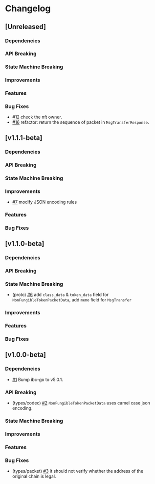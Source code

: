 <!--
Guiding Principles:

Changelogs are for humans, not machines.
There should be an entry for every single version.
The same types of changes should be grouped.
Versions and sections should be linkable.
The latest version comes first.
The release date of each version is displayed.
Mention whether you follow Semantic Versioning.

Usage:

Change log entries are to be added to the Unreleased section under the
appropriate stanza (see below). Each entry should ideally include a tag and
the Github issue reference in the following format:

* (<tag>) \#<issue-number> message

The issue numbers will later be link-ified during the release process so you do
not have to worry about including a link manually, but you can if you wish.

Types of changes (Stanzas):

"Features" for new features.
"Improvements" for changes in existing functionality.
"Deprecated" for soon-to-be removed features.
"Bug Fixes" for any bug fixes.
"Client Breaking" for breaking CLI commands and REST routes used by end-users.
"API Breaking" for breaking exported APIs used by developers building on SDK.
"State Machine Breaking" for any changes that result in a different AppState given same genesisState and txList.
Ref: https://keepachangelog.com/en/1.0.0/
-->

# Changelog

## [Unreleased]

### Dependencies

### API Breaking

### State Machine Breaking

### Improvements

### Features

### Bug Fixes

* [\#12](https://github.com/bianjieai/nft-transfer/pull/12) check the nft owner.
* [\#16](https://github.com/bianjieai/nft-transfer/pull/16) refactor: return the sequence of packet in `MsgTransferResponse`.

## [v1.1.1-beta]

### Dependencies

### API Breaking

### State Machine Breaking

### Improvements

* [\#7](https://github.com/bianjieai/nft-transfer/pull/7) modify JSON encoding rules

### Features

### Bug Fixes

## [v1.1.0-beta]

### Dependencies

### API Breaking

### State Machine Breaking

* (proto) [\#6](https://github.com/bianjieai/nft-transfer/pull/6) add `class_data` & `token_data` field for `NonFungibleTokenPacketData`, add `memo` field for `MsgTransfer`

### Improvements

### Features

### Bug Fixes

## [v1.0.0-beta]

### Dependencies

* [\#1](https://github.com/bianjieai/nft-transfer/pull/1) Bump ibc-go to v5.0.1.

### API Breaking

* (types/codec) [\#2](https://github.com/bianjieai/nft-transfer/pull/2) `NonFungibleTokenPacketData` uses camel case json encoding.

### State Machine Breaking

### Improvements

### Features

### Bug Fixes

* (types/packet) [\#3](https://github.com/bianjieai/nft-transfer/pull/3) It should not verify whether the address of the original chain is legal.
